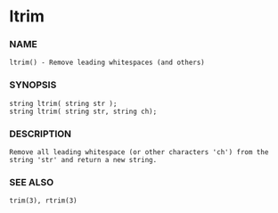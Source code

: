 # ltrim

### NAME

    ltrim() - Remove leading whitespaces (and others)

### SYNOPSIS

    string ltrim( string str );
    string ltrim( string str, string ch);

### DESCRIPTION

    Remove all leading whitespace (or other characters 'ch') from the
    string 'str' and return a new string.

### SEE ALSO

    trim(3), rtrim(3)
